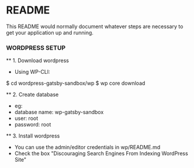 # README #

This README would normally document whatever steps are necessary to get your application up and running.

### WORDPRESS SETUP ###

** 1. Download wordpress
* Using WP-CLI:

$ cd wordpress-gatsby-sandbox/wp
$ wp core download

** 2. Create database
* eg:
* database name: wp-gatsby-sandbox
* user: root
* password: root

** 3. Install wordpress
* You can use the admin/editor credentials in wp/README.md
* Check the box "Discouraging Search Engines From Indexing WordPress Site"
